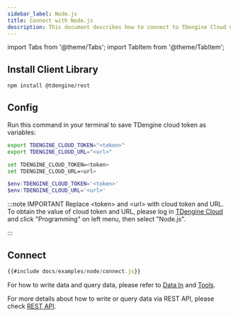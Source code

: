 ```yaml
---
sidebar_label: Node.js
title: Connect with Node.js
description: This document describes how to connect to TDengine Cloud using the Node.js client library.
---
```

<!-- exclude -->
import Tabs from '@theme/Tabs';
import TabItem from '@theme/TabItem';

<!-- exclude-end -->
## Install Client Library

```bash
npm install @tdengine/rest
```
## Config

Run this command in your terminal to save TDengine cloud token as variables:

<Tabs defaultValue="bash">
<TabItem value="bash" label="Bash">

```bash
export TDENGINE_CLOUD_TOKEN="<token>"
export TDENGINE_CLOUD_URL="<url>"
```

</TabItem>
<TabItem value="cmd" label="CMD">

```bash
set TDENGINE_CLOUD_TOKEN=<token>
set TDENGINE_CLOUD_URL=<url>
```

</TabItem>
<TabItem value="powershell" label="Powershell">

```powershell
$env:TDENGINE_CLOUD_TOKEN='<token>'
$env:TDENGINE_CLOUD_URL='<url>'
```

</TabItem>
</Tabs>

<!-- exclude -->
:::note IMPORTANT
Replace  &lt;token&gt; and &lt;url&gt; with cloud token and URL.
To obtain the value of cloud token and URL, please log in [TDengine Cloud](https://cloud.tdengine.com) and click "Programming" on left menu, then select "Node.js".

:::
<!-- exclude-end -->

## Connect

```javascript
{{#include docs/examples/node/connect.js}}
```

For how to write data and query data, please refer to [Data In](https://docs.tdengine.com/cloud/data-in/) and [Tools](https://docs.tdengine.com/cloud/tools/).

For more details about how to write or query data via REST API, please check [REST API](https://docs.tdengine.com/cloud/programming/connector/rest-api/).
